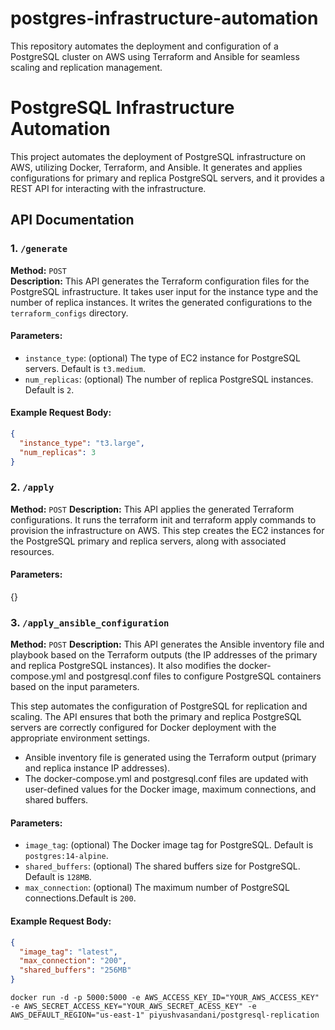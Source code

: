 # postgres-infrastructure-automation
This repository automates the deployment and configuration of a PostgreSQL cluster on AWS using Terraform and Ansible for seamless scaling and replication management.


# PostgreSQL Infrastructure Automation

This project automates the deployment of PostgreSQL infrastructure on AWS, utilizing Docker, Terraform, and Ansible. It generates and applies configurations for primary and replica PostgreSQL servers, and it provides a REST API for interacting with the infrastructure.

## API Documentation

### 1. `/generate`
**Method:** `POST`  
**Description:** This API generates the Terraform configuration files for the PostgreSQL infrastructure. It takes user input for the instance type and the number of replica instances. It writes the generated configurations to the `terraform_configs` directory.

#### Parameters:
- `instance_type`: (optional) The type of EC2 instance for PostgreSQL servers. Default is `t3.medium`.
- `num_replicas`: (optional) The number of replica PostgreSQL instances. Default is `2`.

#### Example Request Body:
```json
{
  "instance_type": "t3.large",
  "num_replicas": 3
}
```


### 2. `/apply`
**Method:** `POST`
**Description:** This API applies the generated Terraform configurations. It runs the terraform init and terraform apply commands to provision the infrastructure on AWS. This step creates the EC2 instances for the PostgreSQL primary and replica servers, along with associated resources.

#### Parameters:
{}

### 3. `/apply_ansible_configuration`
**Method:** `POST`
**Description:** 
This API generates the Ansible inventory file and playbook based on the Terraform outputs (the IP addresses of the primary and replica PostgreSQL instances). It also modifies the docker-compose.yml and postgresql.conf files to configure PostgreSQL containers based on the input parameters.

This step automates the configuration of PostgreSQL for replication and scaling. The API ensures that both the primary and replica PostgreSQL servers are correctly configured for Docker deployment with the appropriate environment settings.

- Ansible inventory file is generated using the Terraform output (primary and replica instance IP addresses).
- The docker-compose.yml and postgresql.conf files are updated with user-defined values for the Docker image, maximum connections, and shared buffers.

#### Parameters:
- `image_tag`: (optional)  The Docker image tag for PostgreSQL. Default is `postgres:14-alpine`.
- `shared_buffers`: (optional) The shared buffers size for PostgreSQL. Default is `128MB`.
- `max_connection`: (optional)  The maximum number of PostgreSQL connections.Default is `200`.

#### Example Request Body:
```json
{
  "image_tag": "latest",
  "max_connection": "200",
  "shared_buffers": "256MB"
}
```


```
docker run -d -p 5000:5000 -e AWS_ACCESS_KEY_ID="YOUR_AWS_ACCESS_KEY" -e AWS_SECRET_ACCESS_KEY="YOUR_AWS_SECRET_ACESS_KEY" -e AWS_DEFAULT_REGION="us-east-1" piyushvasandani/postgresql-replication

```